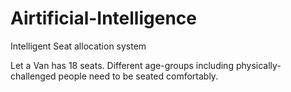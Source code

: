 # Airtificial-Intelligence
Intelligent Seat allocation system


Let a Van has 18 seats. Different age-groups including physically-challenged people need to be seated comfortably.
